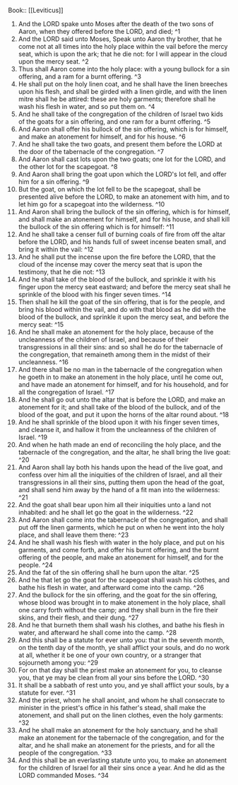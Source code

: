  Book:: [[Leviticus]]
 1. And the LORD spake unto Moses after the death of the two sons of Aaron, when they offered before the LORD, and died; ^1
 2. And the LORD said unto Moses, Speak unto Aaron thy brother, that he come not at all times into the holy place within the vail before the mercy seat, which is upon the ark; that he die not: for I will appear in the cloud upon the mercy seat. ^2
 3. Thus shall Aaron come into the holy place: with a young bullock for a sin offering, and a ram for a burnt offering. ^3
 4. He shall put on the holy linen coat, and he shall have the linen breeches upon his flesh, and shall be girded with a linen girdle, and with the linen mitre shall he be attired: these are holy garments; therefore shall he wash his flesh in water, and so put them on. ^4
 5. And he shall take of the congregation of the children of Israel two kids of the goats for a sin offering, and one ram for a burnt offering. ^5
 6. And Aaron shall offer his bullock of the sin offering, which is for himself, and make an atonement for himself, and for his house. ^6
 7. And he shall take the two goats, and present them before the LORD at the door of the tabernacle of the congregation. ^7
 8. And Aaron shall cast lots upon the two goats; one lot for the LORD, and the other lot for the scapegoat. ^8
 9. And Aaron shall bring the goat upon which the LORD's lot fell, and offer him for a sin offering. ^9
 10. But the goat, on which the lot fell to be the scapegoat, shall be presented alive before the LORD, to make an atonement with him, and to let him go for a scapegoat into the wilderness. ^10
 11. And Aaron shall bring the bullock of the sin offering, which is for himself, and shall make an atonement for himself, and for his house, and shall kill the bullock of the sin offering which is for himself: ^11
 12. And he shall take a censer full of burning coals of fire from off the altar before the LORD, and his hands full of sweet incense beaten small, and bring it within the vail: ^12
 13. And he shall put the incense upon the fire before the LORD, that the cloud of the incense may cover the mercy seat that is upon the testimony, that he die not: ^13
 14. And he shall take of the blood of the bullock, and sprinkle it with his finger upon the mercy seat eastward; and before the mercy seat shall he sprinkle of the blood with his finger seven times. ^14
 15. Then shall he kill the goat of the sin offering, that is for the people, and bring his blood within the vail, and do with that blood as he did with the blood of the bullock, and sprinkle it upon the mercy seat, and before the mercy seat: ^15
 16. And he shall make an atonement for the holy place, because of the uncleanness of the children of Israel, and because of their transgressions in all their sins: and so shall he do for the tabernacle of the congregation, that remaineth among them in the midst of their uncleanness. ^16
 17. And there shall be no man in the tabernacle of the congregation when he goeth in to make an atonement in the holy place, until he come out, and have made an atonement for himself, and for his household, and for all the congregation of Israel. ^17
 18. And he shall go out unto the altar that is before the LORD, and make an atonement for it; and shall take of the blood of the bullock, and of the blood of the goat, and put it upon the horns of the altar round about. ^18
 19. And he shall sprinkle of the blood upon it with his finger seven times, and cleanse it, and hallow it from the uncleanness of the children of Israel. ^19
 20. And when he hath made an end of reconciling the holy place, and the tabernacle of the congregation, and the altar, he shall bring the live goat: ^20
 21. And Aaron shall lay both his hands upon the head of the live goat, and confess over him all the iniquities of the children of Israel, and all their transgressions in all their sins, putting them upon the head of the goat, and shall send him away by the hand of a fit man into the wilderness: ^21
 22. And the goat shall bear upon him all their iniquities unto a land not inhabited: and he shall let go the goat in the wilderness. ^22
 23. And Aaron shall come into the tabernacle of the congregation, and shall put off the linen garments, which he put on when he went into the holy place, and shall leave them there: ^23
 24. And he shall wash his flesh with water in the holy place, and put on his garments, and come forth, and offer his burnt offering, and the burnt offering of the people, and make an atonement for himself, and for the people. ^24
 25. And the fat of the sin offering shall he burn upon the altar. ^25
 26. And he that let go the goat for the scapegoat shall wash his clothes, and bathe his flesh in water, and afterward come into the camp. ^26
 27. And the bullock for the sin offering, and the goat for the sin offering, whose blood was brought in to make atonement in the holy place, shall one carry forth without the camp; and they shall burn in the fire their skins, and their flesh, and their dung. ^27
 28. And he that burneth them shall wash his clothes, and bathe his flesh in water, and afterward he shall come into the camp. ^28
 29. And this shall be a statute for ever unto you: that in the seventh month, on the tenth day of the month, ye shall afflict your souls, and do no work at all, whether it be one of your own country, or a stranger that sojourneth among you: ^29
 30. For on that day shall the priest make an atonement for you, to cleanse you, that ye may be clean from all your sins before the LORD. ^30
 31. It shall be a sabbath of rest unto you, and ye shall afflict your souls, by a statute for ever. ^31
 32. And the priest, whom he shall anoint, and whom he shall consecrate to minister in the priest's office in his father's stead, shall make the atonement, and shall put on the linen clothes, even the holy garments: ^32
 33. And he shall make an atonement for the holy sanctuary, and he shall make an atonement for the tabernacle of the congregation, and for the altar, and he shall make an atonement for the priests, and for all the people of the congregation. ^33
 34. And this shall be an everlasting statute unto you, to make an atonement for the children of Israel for all their sins once a year. And he did as the LORD commanded Moses. ^34

